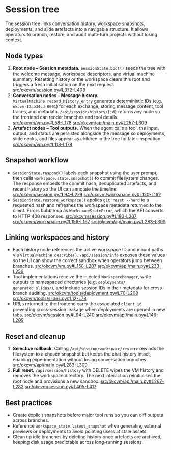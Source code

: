 # Session tree

The session tree links conversation history, workspace snapshots, deployments, and
slide artefacts into a navigable structure. It allows operators to branch, restore,
and audit multi-turn projects without losing context.

## Node types

1. **Root node – Session metadata.** `SessionState.boot()` seeds the tree with the
   welcome message, workspace descriptors, and virtual machine summary. Resetting
   history or the workspace clears this root and triggers a fresh initialisation
   on the next request. [src/okcvm/session.py#L372-L403](../src/okcvm/session.py#L372-L403)
2. **Conversation nodes – Message history.** `VirtualMachine.record_history_entry`
   generates deterministic IDs (e.g. `okcvm-12ab34cd-0001`) for each exchange,
   storing message content, tool traces, and metadata. `/api/session/history/{id}`
   returns any node so the frontend can render branches and tool details. [src/okcvm/vm.py#L58-L178](../src/okcvm/vm.py#L58-L178) [src/okcvm/api/main.py#L257-L309](../src/okcvm/api/main.py#L257-L309)
3. **Artefact nodes – Tool outputs.** When the agent calls a tool, the input,
   output, and status are persisted alongside the message so deployments, slide
   decks, and files appear as children in the tree for later inspection. [src/okcvm/vm.py#L118-L178](../src/okcvm/vm.py#L118-L178)

## Snapshot workflow

- `SessionState.respond()` labels each snapshot using the user prompt, then calls
  `workspace.state.snapshot()` to commit filesystem changes. The response embeds
  the commit hash, deduplicated artefacts, and recent history so the UI can
  annotate the timeline. [src/okcvm/session.py#L94-L279](../src/okcvm/session.py#L94-L279) [src/okcvm/workspace.py#L120-L162](../src/okcvm/workspace.py#L120-L162)
- `SessionState.restore_workspace()` applies `git reset --hard` to a requested
  hash and refreshes the workspace metadata returned to the client. Errors bubble
  up as `WorkspaceStateError`, which the API converts to HTTP 400 responses. [src/okcvm/session.py#L180-L207](../src/okcvm/session.py#L180-L207) [src/okcvm/workspace.py#L156-L167](../src/okcvm/workspace.py#L156-L167) [src/okcvm/api/main.py#L283-L309](../src/okcvm/api/main.py#L283-L309)

## Linking workspaces and history

- Each history node references the active workspace ID and mount paths via
  `VirtualMachine.describe()`. `/api/session/info` exposes these values so the UI
  can show the correct sandbox when operators jump between branches. [src/okcvm/vm.py#L158-L207](../src/okcvm/vm.py#L158-L207) [src/okcvm/api/main.py#L233-L256](../src/okcvm/api/main.py#L233-L256)
- Tool implementations receive the injected `WorkspaceManager`, write outputs to
  namespaced directories (e.g. `deployments/`, `generated_slides/`), and include
  session IDs in their metadata for cross-branch auditing. [src/okcvm/tools/deployment.py#L70-L208](../src/okcvm/tools/deployment.py#L70-L208) [src/okcvm/tools/slides.py#L12-L78](../src/okcvm/tools/slides.py#L12-L78)
- URLs returned to the frontend carry the associated `client_id`, preventing
  cross-session leakage when deployments are opened in new tabs. [src/okcvm/session.py#L94-L240](../src/okcvm/session.py#L94-L240) [src/okcvm/api/main.py#L146-L209](../src/okcvm/api/main.py#L146-L209)

## Reset and cleanup

1. **Selective rollback.** Calling `/api/session/workspace/restore` rewinds the
   filesystem to a chosen snapshot but keeps the chat history intact, enabling
   experimentation without losing conversation branches. [src/okcvm/api/main.py#L283-L309](../src/okcvm/api/main.py#L283-L309)
2. **Full reset.** `/api/session/history` with DELETE wipes the VM history and
   removes the workspace directory. The next interaction reinitialises the root
   node and provisions a new sandbox. [src/okcvm/api/main.py#L267-L282](../src/okcvm/api/main.py#L267-L282) [src/okcvm/session.py#L405-L417](../src/okcvm/session.py#L405-L417)

## Best practices

- Create explicit snapshots before major tool runs so you can diff outputs across
  branches.
- Reference `workspace_state.latest_snapshot` when generating external previews or
  deployments to avoid pointing users at stale assets.
- Clean up idle branches by deleting history once artefacts are archived, keeping
  disk usage predictable across long-running sessions.
